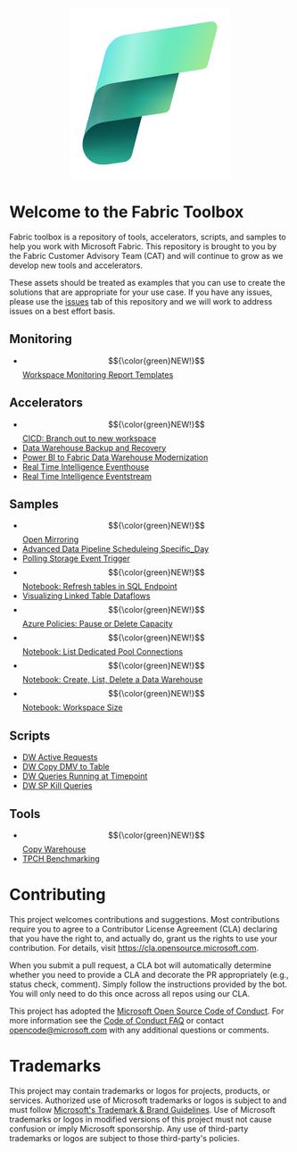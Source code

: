 <p align="center">
  <img src="./media/Fabric.svg" />
</p>

# Welcome to the Fabric Toolbox

Fabric toolbox is a repository of tools, accelerators, scripts, and samples to help you work with Microsoft Fabric. This repository is brought to you by the Fabric Customer Advisory Team (CAT) and will continue to grow as we develop new tools and accelerators.  

These assets should be treated as examples that you can use to create the solutions that are appropriate for your use case. If you have any issues, please use the [issues](https://github.com/microsoft/fabric-toolbox/issues) tab of this repository and we will work to address issues on a best effort basis. 

## Monitoring
- $${\color{green}NEW!}$$ [Workspace Monitoring Report Templates](./monitoring/workspace-monitoring-dashboards)

## Accelerators
- $${\color{green}NEW!}$$ [CICD: Branch out to new workspace](./accelerators/CICD/Branch-out-to-new-workspace)
- [Data Warehouse Backup and Recovery](./accelerators/data-warehouse-backup-and-recovery)
- [Power BI to Fabric Data Warehouse Modernization](./accelerators/power-bi-to-fabric-data-warehouse-modernization)
- [Real Time Intelligence Eventhouse](./accelerators/real-time-intelligence_eventhouse)
- [Real Time Intelligence Eventstream](./accelerators/real-time-intelligence_eventstream)

## Samples
- $${\color{green}NEW!}$$ [Open Mirroring](./samples/open-mirroring)
- [Advanced Data Pipeline Scheduleing Specific_Day](./samples/Advanced_Data_Pipeline_Scheduleing_Specific_Day)
- [Polling Storage Event Trigger](./samples/polling-storage-even-trigger)
- $${\color{green}NEW!}$$ [Notebook: Refresh tables in SQL Endpoint](./samples/notebook-refresh-tables-in-sql-endpoint)
- [Visualizing Linked Table Dataflows](./samples/visualizing-linked-table-dataflows)
- $${\color{green}NEW!}$$ [Azure Policies: Pause or Delete Capacity](./samples/azure-policy)
- $${\color{green}NEW!}$$ [Notebook: List Dedicated Pool Connections](./samples/notebook-list-dedicated-pool-connections)
- $${\color{green}NEW!}$$ [Notebook: Create, List, Delete a Data Warehouse](./samples/notebook-create-list-delete-warehouse)
- $${\color{green}NEW!}$$ [Notebook: Workspace Size](./samples/notebook-workspace-size)

## Scripts
- [DW Active Requests](./scripts/dw-active-requests)
- [DW Copy DMV to Table](./scripts/dw-copy-dmv-to-table)
- [DW Queries Running at Timepoint](./scripts/dw-queries-running-at-timepoint)
- [DW SP Kill Queries](./scripts/dw-sp-kill-queries)

## Tools
- $${\color{green}NEW!}$$ [Copy Warehouse](./tools/copy-warehouse)
- [TPCH Benchmarking](./tools/tpch-benchmarking)



# Contributing

This project welcomes contributions and suggestions.  Most contributions require you to agree to a
Contributor License Agreement (CLA) declaring that you have the right to, and actually do, grant us
the rights to use your contribution. For details, visit https://cla.opensource.microsoft.com.

When you submit a pull request, a CLA bot will automatically determine whether you need to provide
a CLA and decorate the PR appropriately (e.g., status check, comment). Simply follow the instructions
provided by the bot. You will only need to do this once across all repos using our CLA.

This project has adopted the [Microsoft Open Source Code of Conduct](https://opensource.microsoft.com/codeofconduct/).
For more information see the [Code of Conduct FAQ](https://opensource.microsoft.com/codeofconduct/faq/) or
contact [opencode@microsoft.com](mailto:opencode@microsoft.com) with any additional questions or comments.

# Trademarks

This project may contain trademarks or logos for projects, products, or services. Authorized use of Microsoft 
trademarks or logos is subject to and must follow 
[Microsoft's Trademark & Brand Guidelines](https://www.microsoft.com/en-us/legal/intellectualproperty/trademarks/usage/general).
Use of Microsoft trademarks or logos in modified versions of this project must not cause confusion or imply Microsoft sponsorship.
Any use of third-party trademarks or logos are subject to those third-party's policies.
